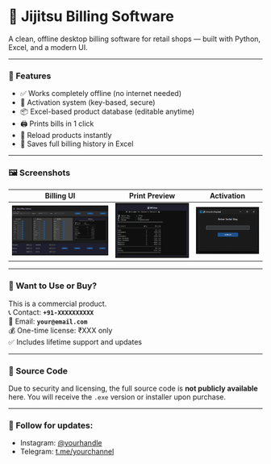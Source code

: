# 🧾 Jijitsu Billing Software

A clean, offline desktop billing software for retail shops — built with Python, Excel, and a modern UI.

---

### 🌟 Features
- ✅ Works completely offline (no internet needed)
- 🔐 Activation system (key-based, secure)
- 📦 Excel-based product database (editable anytime)
- 🖨 Prints bills in 1 click
- 🔄 Reload products instantly
- 📁 Saves full billing history in Excel

---

### 🖼 Screenshots

| Billing UI | Print Preview | Activation |
|------------|---------------|------------|
| ![](./ui.png) | ![](./bill-print.png) | ![](./activation-window.png) |

---

### 💼 Want to Use or Buy?
This is a commercial product.  
📞 Contact: **`+91-XXXXXXXXXX`**  
📩 Email: **`your@email.com`**  
💰 One-time license: ₹XXX only  
✅ Includes lifetime support and updates

---

### 🚫 Source Code
Due to security and licensing, the full source code is **not publicly available** here. You will receive the `.exe` version or installer upon purchase.

---

### 📣 Follow for updates:
- Instagram: [@yourhandle](https://instagram.com/yourhandle)
- Telegram: [t.me/yourchannel](https://t.me/yourchannel)
